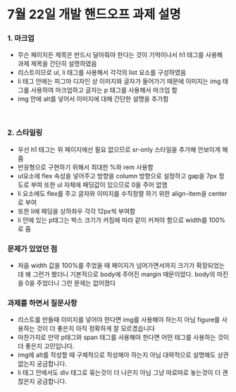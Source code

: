 # 7월 22일 개발 핸드오프 과제 설명

### 1. 마크업

- 무슨 페이지든 제목은 반드시 달아줘야 한다는 것이 기억이나서 h1 태그를 사용해 과제 제목을 간단히 설명하였음
- 리스트이므로 ul, li 태그를 사용해서 각각의 list 요소를 구성하였음
- li 태그 안에는 피그마 디자인 상 이미지와 글자가 들어가기 때문에 이미지는 img 태그를 사용하여 마크업하고 글자는 p 태그를 사용해서 마크업 함
- img 안에 alt를 넣어서 이미지에 대해 간단한 설명을 추가함

<br>

### 2. 스타일링

- 우선 h1 태그는 위 페이지에선 필요 없으므로 sr-only 스타일을 추가해 안보이게 해줌
- 반응형으로 구현하기 위해서 최대한 %와 rem 사용함
- ul요소에 flex 속성을 넣어주고 방향을 column 방향으로 설정하고 gap을 7px 정도로 부여 또한 ul 자체에 패딩값이 있으므로 0을 주어 없앰
- li 요소에도 flex를 주고 글자와 이미지를 수직정렬 하기 위한 align-item을 center로 부여
- 또한 li에 패딩을 상하좌우 각각 12px씩 부여함
- li 안에 있는 p태그는 박스 크기가 커짐에 따라 같이 커져야 함으로 width를 100%로 줌

### 문제가 있었던 점

- 처음 width 값을 100%를 주었을 때 페이지가 넘어가면서까지 크기가 확장되었는데 왜 그런가 봤더니 기본적으로 body에 주어진 margin 때문이었다. body의 마진을 0을 주었더니 그런 문제는 없어졌다

### 과제를 하면서 질문사항

- 리스트를 만들때 이미지를 넣어야 한다면 img를 사용해야 하는지 아님 figure를 사용하는 것이 더 좋은지 아직 정확하게 잘 모르겠습니다
- 마찬가지로 만약 p태그와 span 태그를 사용해야 한다면 어떤 태그를 사용하는 것이 더 좋은지 고민입니다.
- img에 alt를 작성할 때 구체적으로 작성해야 하는지 아님 대략적으로 설명해도 상관없는지 궁금합니다.
- li 태그 안에서도 div 태그로 묶는것이 더 나은지 아님 그냥 따로따로 놓는것이 더 괜찮은지 궁금합니다.
